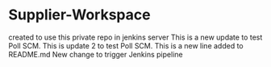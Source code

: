 # Supplier-Workspace
created to use this private repo in jenkins server
This is a new update to test Poll SCM.
This is update 2 to test Poll SCM.
This is a new line added to README.md
New change to trigger Jenkins pipeline
